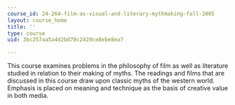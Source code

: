 ```yaml
---
course_id: 24-264-film-as-visual-and-literary-mythmaking-fall-2005
layout: course_home
title: ''
type: course
uid: 3bc257aa5a4d2bd70c2429ce8ebe8ea7

---
```

This course examines problems in the philosophy of film as well as literature studied in relation to their making of myths. The readings and films that are discussed in this course draw upon classic myths of the western world. Emphasis is placed on meaning and technique as the basis of creative value in both media.
